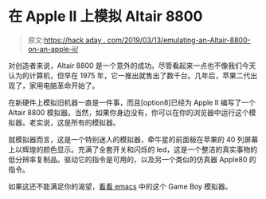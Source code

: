 # 在 Apple II 上模拟 Altair 8800

> 原文:[https://hack aday . com/2019/03/13/emulating-an-Altair-8800-on-an-apple-ii/](https://hackaday.com/2019/03/13/emulating-an-altair-8800-on-an-apple-ii/)

对创造者来说，Altair 8800 是一个意外的成功。尽管看起来一点也不像我们今天认为的计算机，但早在 1975 年，它一推出就售出了数千台。几年后，苹果二代出现了，家用电脑革命开始了。

在新硬件上模拟旧机器一直是一件事，而且[option8]已经为 Apple II 编写了一个 Altair 8800 模拟器。当然，如果你身边没有，你可以在你的浏览器中运行这个模拟器。老实说，这是所有的模拟器。

就模拟器而言，这是一个特别迷人的模拟器，牵牛星的前面板在苹果的 40 列屏幕上以辉煌的颜色显示。充满了全套开关和闪烁的 led，这是一个整洁的真实事物的低分辨率复制品。驱动它的指令是可用的，以及另一个类似的仿真器 Apple80 的指令。

如果这还不能满足你的渴望，[看看 emacs](https://hackaday.com/2019/03/06/the-strangest-gameboy-emulator-weve-seen-yet/) 中的这个 Game Boy 模拟器。